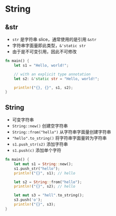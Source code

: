 # String

## &str

- `str` 是字符串 slice，通常使用的是引用 `&str`
- 字符串字面量即此类型，`&'static str`
- 由于是不可变引用，因此不可修改

```rust
fn main() {
    let s1 = "Hello, world!";

    // with an explicit type annotation
    let s2: &'static str = "Hello, world!";

    println!("{}, {}", s1, s2);
}
```

## String

- 可变字符串
- `String::new()` 创建空字符串
- `String::from("hello")` 从字符串字面量创建字符串
- `"hello".to_string()` 将字符串字面量转为字符串
- `s1.push_str(s2)` 添加字符串
- `s1.push(c)` 添加单个字符

```rust
fn main() {
    let mut s1 = String::new();
    s1.push_str("hello");
    println!("{}", s1); // hello

    let s2 = String::from("hello");
    println!("{}", s2); // hello

    let mut s3 = "hell".to_string();
    s3.push('o');
    println!("{}", s3);
}
```